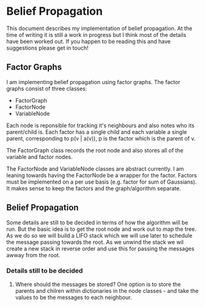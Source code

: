 # Belief Propagation

This document describes my implementation of belief propagation. At the time of writing it is still a work in progress but I think most of the details have been worked out. If you happen to be reading this and have suggestions please get in touch!

## Factor Graphs

I am implementing belief propagation using factor graphs. The factor graphs consist of three classes:

- FactorGraph
- FactorNode
- VariableNode

Each node is reponsible for tracking it's neighbours and also notes who its parent/child is. Each factor has a single child and each variable a single parent, corresponding to p(v | a(v)), p is the factor which is the parent of v.

The FactorGraph class records the root node and also stores all of the variable and factor nodes.

The FactorNode and VariableNode classes are abstract currently. I am leaning towards having the FactorNode be a wrapper for the factor. Factors must be implemented on a per use basis (e.g. factor for sum of Gaussians). It makes sense to keep the factors and the graph/algorithm separate.

## Belief Propagation

Some details are still to be decided in terms of how the algorithm will be run. But the basic idea is to get the root node and work out to map the tree. As we do so we will build a LIFO stack which we will use later to schedule the message passing towards the root. As we unwind the stack we wil create a new stack in reverse order and use this for passing the messages awway from the root.

### Details still to be decided

1. Where should the messages be stored? One option is to store the parents and chilren within dictionaries in the node classes - and take the values to be the messages to each neighbour.
